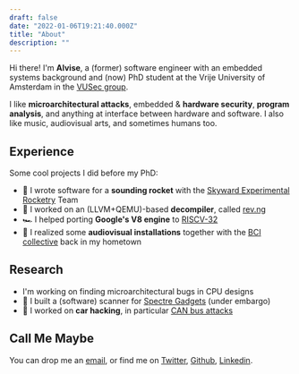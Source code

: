 ```yaml
---
draft: false
date: "2022-01-06T19:21:40.000Z"
title: "About"
description: ""
---
```



Hi there! I'm **Alvise**, a (former) software engineer with an embedded systems background and (now) PhD student at the Vrije University of Amsterdam in the [VUSec group](https://www.vusec.net/people/alvise-dft/).

I like **microarchitectural attacks**, embedded & **hardware security**, **program analysis**, and anything at interface between hardware and software. I also like music, audiovisual arts, and sometimes humans too.

## Experience

Some cool projects I did before my PhD:

- 🚀 I wrote software for a **sounding rocket** with the [Skyward Experimental Rocketry](https://skywarder.eu) Team
- 🐉 I worked on an (LLVM+QEMU)-based **decompiler**, called [rev.ng](https://rev.ng)
- 🏎 I helped porting **Google's V8 engine** to [RISCV-32](https://chromium-review.googlesource.com/c/v8/v8/+/3807124)
- 🔦 I realized some **audiovisual installations** together with the [BCI collective](https://beyondcommonideas.org) back in my hometown

## Research

- I'm working on finding microarchitectural bugs in CPU designs
- 👻 I built a (software) scanner for [Spectre Gadgets]() (under embargo)
- 🚗 I worked on **car hacking**, in particular [CAN bus attacks](https://dl.acm.org/doi/abs/10.1145/3548606.3560618)

## Call Me Maybe

You can drop me an [email](adefaveritron@gmail.com), or find me on [Twitter](https://twitter.com/HBitmasks), [Github](https://github.com/AlviseDeFaveri), [Linkedin](https://linkedin.com/in/alvise-dft).
